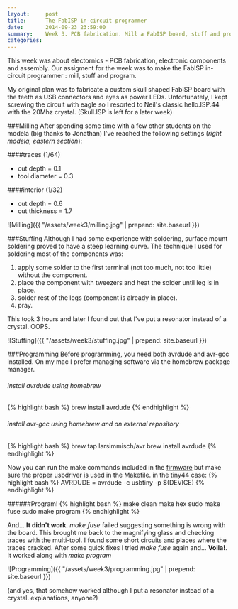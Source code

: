 ```yaml
---
layout:     post
title:      The FabISP in-circuit programmer
date:       2014-09-23 23:59:00
summary:    Week 3. PCB fabrication. Mill a FabISP board, stuff and program it.  
categories: 
---
```


This week was about electornics - PCB fabrication, electronic components and assembly. Our assigment for the week was to make the FabISP in-circuit programmer : mill, stuff and program. 

My original plan was to fabricate a custom skull shaped FabISP board with the teeth as USB connectors and eyes as power LEDs. Unfortunately, I kept screwing the circuit with eagle so I resorted to Neil's classic hello.ISP.44 with the 20Mhz crystal. (Skull.ISP is left for a later week)

###Milling
After spending some time with a few other students on the modela (big thanks to Jonathan) I've reached the following settings (*right modela, eastern section*):

####traces (1/64)
- cut depth = 0.1
- tool diameter = 0.3

####interior (1/32)
- cut depth = 0.6
- cut thickness = 1.7

![Milling]({{ "/assets/week3/milling.jpg" | prepend: site.baseurl }})

###Stuffing
Although I had some experience with soldering, surface mount soldering proved to have a steep learning curve. The technique I used for soldering most of the components was: 

1. apply some solder to the first terminal (not too much, not too little) without the component. 
2. place the component with tweezers and heat the solder until leg is in place.
3. solder rest of the legs (component is already in place).
4. pray.

This took 3 hours and later I found out that I've put a resonator instead of a crystal. OOPS. 

![Stuffing]({{ "/assets/week3/stuffing.jpg" | prepend: site.baseurl }})


###Programming
Before programming, you need both avrdude and avr-gcc installed. On my mac I prefer managing software via the homebrew package manager.

###### install avrdude using homebrew
{% highlight bash %}
brew install avrdude 
{% endhighlight %}

###### install avr-gcc using homebrew and an external repository
{% highlight bash %}
brew tap larsimmisch/avr
brew install avrdude 
{% endhighlight %}

Now you can run the make commands included in the [firmware](http://academy.cba.mit.edu/classes/embedded_programming/firmware.zip) but make sure the proper usbdriver is used in the Makefile. in the tiny44 case: 
{% highlight bash %}
AVRDUDE = avrdude -c usbtiny -p $(DEVICE)
{% endhighlight %}

######Program!
{% highlight bash %}
make clean
make hex
sudo make fuse
sudo make program 
{% endhighlight %}

And... **It didn't work**. *make fuse* failed suggesting something is wrong with the board. This brought me back to the magnifying glass and checking traces with the multi-tool. I found some short circuits and places where the traces cracked. After some quick fixes I tried *make fuse* again and... **Voila!**. It worked along with *make program*

![Programming]({{ "/assets/week3/programming.jpg" | prepend: site.baseurl }})

(and yes, that somehow worked although I put a resonator instead of a crystal. explanations, anyone?) 



